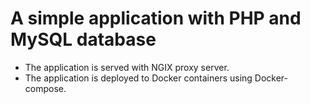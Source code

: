 # A simple application with PHP and MySQL database
- The application is served with NGIX proxy server.
- The application is deployed to Docker containers using Docker-compose.

